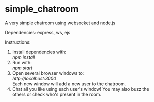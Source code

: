 # simple_chatroom
A very simple chatroom using websocket and node.js

Dependencies: express, ws, ejs

Instructions:
1. Install dependencies with:<br>
      <em>npm install</em>
2. Run with:<br>
      <em>npm start</em>
3. Open several browser windows to:<br>
      <em>http://localhost:3000</em><br>
Each new window will add a new user to the chatroom.
4. Chat all you like using each user's window! You may also buzz the others or check who's present in the room.
